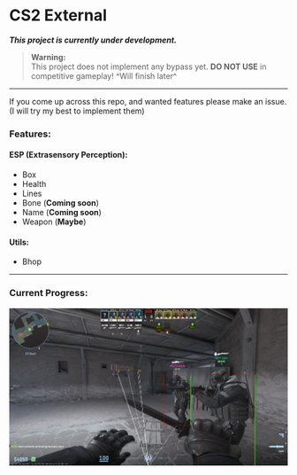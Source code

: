 # CS2 External

**_This project is currently under development._**

> **Warning:**  
This project does not implement any bypass yet. **DO NOT USE** in competitive gameplay!
^Will finish later^
---

If you come up across this repo, and wanted features please make an issue. (I will try my best to implement them)

### Features:

#### ESP (Extrasensory Perception):
- Box
- Health
- Lines
- Bone (**Coming soon**)
- Name (**Coming soon**)
- Weapon (**Maybe**)

#### Utils:
- Bhop

---

### Current Progress:

![Current Progress](./imgs/image.png)
